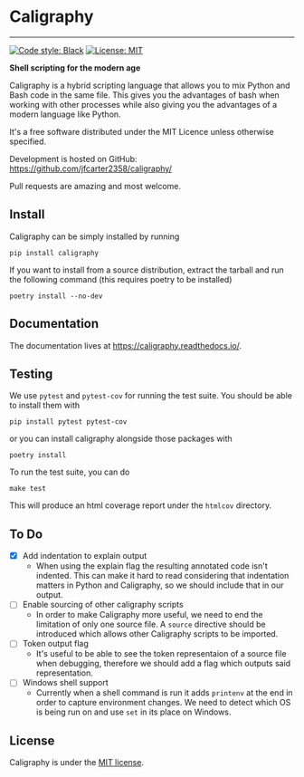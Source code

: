 # Caligraphy
---
[![Code style: Black](https://img.shields.io/badge/code%20style-black-000000.svg)](https://github.com/ambv/black)
[![License: MIT](https://img.shields.io/badge/License-MIT-yellow.svg)](https://opensource.org/licenses/MIT)

**Shell scripting for the modern age**

Caligraphy is a hybrid scripting language that allows you to mix Python and Bash code
in the same file. This gives you the advantages of bash when working with other
processes while also giving you the advantages of a modern language like Python.

It's a free software distributed under the MIT Licence unless
otherwise specified.

Development is hosted on GitHub: https://github.com/jfcarter2358/caligraphy/

Pull requests are amazing and most welcome.

## Install

Caligraphy can be simply installed by running

```
pip install caligraphy
```

If you want to install from a source distribution, extract the tarball and run
the following command (this requires poetry to be installed)

```
poetry install --no-dev
```

## Documentation

The documentation lives at https://caligraphy.readthedocs.io/.

## Testing

We use `pytest` and `pytest-cov` for running the test suite. You should be able to install them with

```
pip install pytest pytest-cov
```

or you can install caligraphy alongside those packages with

```
poetry install
```

To run the test suite, you can do

```
make test
```

This will produce an html coverage report under the `htmlcov` directory.

## To Do

- [x] Add indentation to explain output
    - When using the explain flag the resulting annotated code isn't indented. This can make it hard to read considering that indentation matters in Python and Caligraphy, so we should include that in our output.
- [ ] Enable sourcing of other caligraphy scripts
    - In order to make Caligraphy more useful, we need to end the limitation of only one source file. A `source` directive should be introduced which allows other Caligraphy scripts to be imported.
- [ ] Token output flag
    - It's useful to be able to see the token representaion of a source file when debugging, therefore we should add a flag which outputs said representation.
- [ ] Windows shell support
    - Currently when a shell command is run it adds `printenv` at the end in order to capture environment changes. We need to detect which OS is being run on and use `set` in its place on Windows.



## License

Caligraphy is under the [MIT license](https://opensource.org/licenses/MIT).
